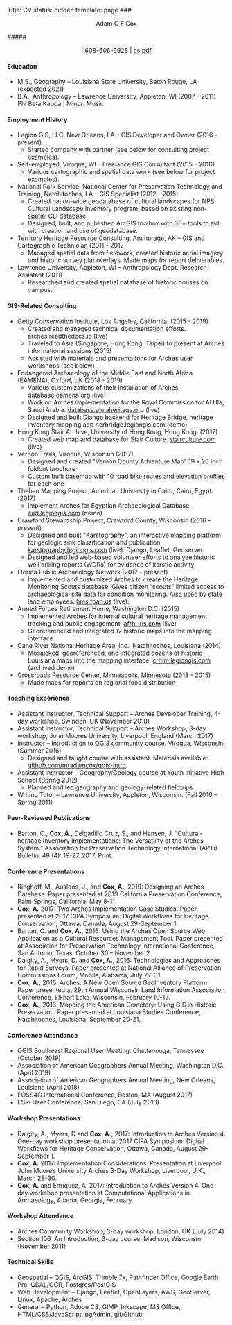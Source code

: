 Title: CV
status: hidden
template: page
###<center>Adam C F Cox</center>

#####<center><a class="email-address-txt"></a> | 608-606-9928 | <a href="/theme/files/AdamCox-CV-Nov2019.pdf">as pdf</a></center>

#### Education

* M.S., Geography – Louisiana State University, Baton Rouge, LA (expected 2021)
* B.A., Anthropology – Lawrence University, Appleton, WI (2007 - 2011)
    Phi Beta Kappa | Minor: Music

#### Employment History

* Legion GIS, LLC, New Orleans, LA – GIS Developer and Owner (2016 - present)
    * Started company with partner (see below for consulting project examples).
* Self-employed, Viroqua, WI – Freelance GIS Consultant (2015 - 2016)
    * Various cartographic and spatial data work (see below for project examples).
* National Park Service, National Center for Preservation Technology and Training, Natchitoches, LA – GIS Specialist (2012 - 2015)
    * Created nation-wide geodatabase of cultural landscapes for NPS Cultural Landscape Inventory program, based on existing non-spatial CLI database.
    * Designed, built, and published ArcGIS toolbox with 30+ tools to aid with creation and use of geodatabase.
* Territory Heritage Resource Consulting, Anchorage, AK – GIS and Cartographic Technician (2011 - 2012)
    * Managed spatial data from fieldwork, created historic aerial imagery and historic survey plat overlays. Made maps for report deliverables.
* Lawrence University, Appleton, WI – Anthropology Dept. Research Assistant (2011)
    * Researched and created spatial database of historic houses on campus.

#### GIS-Related Consulting

* Getty Conservation Institute, Los Angeles, California. (2015 - 2019)
    * Created and managed technical documentation efforts. arches.readthedocs.io (live)
    * Traveled to Asia (Singapore, Hong Kong, Taipei) to present at Arches informational sessions (2015)
    * Assisted with materials and presentations for Arches user workshops (see below)
* Endangered Archaeology of the Middle East and North Africa (EAMENA), Oxford, UK (2018 - 2019)
    * Various customizations of their installation of Arches, [database.eamena.org](http://database.eamena.org) (live)
    * Work on Arches implementation for the Royal Commission for Al Ula, Saudi Arabia. [database.alulaheritage.org](http://database.alulaheritage.org) (live)
    * Designed and built Django backend for Heritage Bridge, heritage inventory mapping app herbridge.legiongis.com (demo)
* Hong Kong Stair Archive, University of Hong Kong, Hong Kong. (2017)
    * Created web map and database for Stair Culture. [stairculture.com](http://stairculture.com) (live)
* Vernon Trails, Viroqua, Wisconsin (2017)
    * Designed and created "Vernon County Adventure Map" 19 x 26 inch foldout brochure
    * Custom built basemap with 10 road bike routes and elevation profiles for each one
* Theban Mapping Project, American University in Cairo, Cairo, Egypt. (2017)
    * Implement Arches for Egyptian Archaeological Database. [ead.legiongis.com](http://ead.legiongis.com) (demo)
* Crawford Stewardship Project, Crawford County, Wisconsin (2016 - present)
    * Designed and built "Karstography", an interactive mapping platform for geologic sink classification and publication. [karstography.legiongis.com](https://karstography.legiongis.com) (live). Django, Leaflet, Geoserver.
    * Designed and led web-based volunteer efforts to analyze historic well drilling reports (WDRs) for evidence of karstic activity.
* Florida Public Archaeology Network (2017 - present)
    * Implemented and customized Arches to create the Heritage Monitoring Scouts database. Gives citizen “scouts” limited access to archaeological site data for condition monitoring. Also used by state land employees. [hms.fpan.us](https://hms.fpan.us) (live).
* Armed Forces Retirement Home, Washington D.C. (2015)
    * Implemented Arches for internal cultural heritage management tracking and public engagement. [afrh-iris.com](https://afrh-iris.com) (live)
    * Georeferenced and integrated 12 historic maps into the mapping interface.
* Cane River National Heritage Area, Inc., Natchitoches, Louisiana (2014)
    * Mosaicked, georeferenced, and integrated dozens of historic Louisiana maps into the mapping interface. [crhim.legiongis.com](http://crhim.legiongis.com) (archived demo)
* Crossroads Resource Center, Minneapolis, Minnesota (2013 - 2015)
    * Made maps for reports on regional food distribution

#### Teaching Experience

* Assistant Instructor, Technical Support – Arches Developer Training, 4-day workshop, Swindon, UK (November 2018)
* Assistant Instructor, Technical Support – Arches Workshop, 3-day workshop, John Moores University, Liverpool, England (March 2017)
* Instructor – Introduction to QGIS community course. Viroqua, Wisconsin. (Summer 2016)
    * Designed and taught course with assistant. Materials available: [github.com/mradamcox/qgis-intro](https://github.com/mradamcox/qgis-intro).
* Assistant Instructor – Geography/Geology course at Youth Initiative High School (Spring 2012)
    * Planned and led geography and geology-related fieldtrips.
* Writing Tutor – Lawrence University, Appleton, Wisconsin. (Fall 2010 – Spring 2011)

#### Peer-Reviewed Publications

* Barton, C., **Cox, A.**, Delgadillo Cruz, S., and Hansen, J. “Cultural-heritage Inventory Implementations: The Versatility of the Arches System.” Association for Preservation Technology International (APTi) Bulletin. 48 (4): 19-27. 2017. Print.

#### Conference Presentations

* Ringhoff, M., Ausloos, J., and **Cox, A.**, 2019: Designing an Arches Database. Paper presented at 2019 California Preservation Conference, Palm Springs, California, May 8-11.
* **Cox, A.** 2017: Two Arches Implementation Case Studies. Paper presented at 2017 CIPA Symposium: Digital Workflows for Heritage Conservation, Ottawa, Canada, August 29-September 1.
* Barton, C. and **Cox, A.**, 2016: Using the Arches Open Source Web Application as a Cultural Resources Management Tool. Paper presented at Association for Preservation Technology International Conference, San Antonio, Texas, October 30 – November 2.
* Dalgity, A., Myers, D. and **Cox, A.**, 2016: Technologies and Approaches for Rapid Surveys. Paper presented at National Alliance of Preservation Commissions Forum, Mobile, Alabama, July 27-31.
* **Cox, A.**, 2016: Arches: A New Open Source GeoInventory Platform. Paper presented at 29th Annual Wisconsin Land Information Association Conference, Elkhart Lake, Wisconsin, February 10-12.
* **Cox, A.**, 2013: Mapping the American Cemetery: Using GIS in Historic Preservation. Paper presented at Louisiana Studies Conference, Natchitoches, Louisiana, September 20-21.

#### Conference Attendance

* QGIS Southeast Regional User Meeting, Chattanooga, Tennessee (October 2019)
* Association of American Geographers Annual Meeting, Washington D.C. (April 2019)
* Association of American Geographers Annual Meeting, New Orleans, Louisiana (April 2018)
* FOSS4G International Conference, Boston, MA (August 2017)
* ESRI User Conference, San Diego, CA (July 2013)

#### Workshop Presentations

* Dalgity, A., Myers, D and **Cox, A.**, 2017: Introduction to Arches Version 4. One-day workshop presentation at 2017 CIPA Symposium: Digital Workflows for Heritage Conservation, Ottawa, Canada, August 29-September 1.
* **Cox, A.** 2017: Implementation Considerations. Presentation at Liverpool John Moore’s University Arches 3-Day Workshop, Liverpool, U.K., March 28-30.
* **Cox, A.** and Enriquez, A. 2017: Introduction to Arches Version 4. One-day workshop presentation at Computational Applications in Archaeology, Atlanta, Georgia, February.

#### Workshop Attendance

* Arches Community Workshop, 3-day workshop, London, UK (July 2014)
* Section 106: An Introduction, 3-day course, Madison, Wisconsin (November 2011)

#### Technical Skills

* Geospatial – QGIS, ArcGIS, Trimble 7x, Pathfinder Office, Google Earth Pro, GDAL/OGR, Postgres/PostGIS
* Web Development – Django, Leaflet, OpenLayers, AWS, GeoServer, Linux, Apache, Arches
* General – Python, Adobe CS, GIMP, Inkscape, MS Office, HTML/CSS/JavaScript, pgAdmin, git/Github
